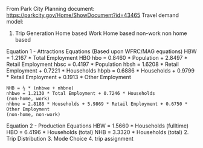 
From Park City Planning document: https://parkcity.gov/Home/ShowDocument?id=43465
Travel demand model:
1. Trip Generation
    Home based Work
    Home based non-work
    non home based

Equation 1 - Attractions Equations (Based upon WFRC/MAG equations)
    HBW = 1.2167 * Total Employment
    HBO
    hbo = 0.8460 * Population + 2.8497 * Retail Employment
    hbsc = 0.4197 * Population
    hbsh = 1.6208 * Retail Employment + 0.7221 * Households
    hbpb = 0.6886 * Households + 0.9799 * Retail Employment + 0.1913 * Other Employment

    NHB = ½ * (nhbwe + nhbne)
    nhbwe = 1.2130 * Total Employment + 0.7246 * Households
    (non-home, work)
    nhbne = 2.8188 * Households + 5.9869 * Retail Employment + 0.6750 * Other Employment
    (non-home, non-work)
Equation 2 - Production Equations
    HBW = 1.5660 * Households (fulltime)
    HBO = 6.4196 * Households (total)
    NHB = 3.3320 * Households (total)
2. Trip Distribution
3. Mode Choice
4. trip assignment